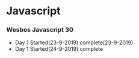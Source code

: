 # Javascript

### Wesbos Javascript 30
- Day 1 Started(23-9-2019) complete(23-9-2019)
- Day 1 Started(24-9-2019) complete